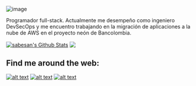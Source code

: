 ![image](https://user-images.githubusercontent.com/63010971/105785932-091c4b80-5f4a-11eb-9bd3-4a89165f9631.png)

Programador full-stack. Actualmente me desempeño como ingeniero DevSecOps y me encuentro trabajando en la migración de aplicaciones a la nube de AWS en el proyecto neón de Bancolombia. 

<a href="https://github.com/sebasvalencia726">
<img align="center" alt="sabesan's Github Stats" src="https://github-readme-stats.codestackr.vercel.app/api?username=sebasvalencia726&show_icons=true&hide_border=true&count_private=true&include_all_commits=true&theme=radical" /></a>

<a href="https://github.com/sebasvalencia726">
  <img align="center" src="https://github-readme-stats.anuraghazra1.vercel.app/api/top-langs/?username=sebasvalencia726&layout=compact&theme=radical" />
</a>

<!-- Please don't remove this: Grab your social icons from https://github.com/carlsednaoui/gitsocial -->

<!-- display the social media buttons in your README -->

## Find me around the web:


[![alt text][1.1]][1]
[![alt text][2.1]][2]
[![alt text][3.1]][3]


<!-- links to social media icons -->
<!-- no need to change these -->

<!-- icons with padding -->

[1.1]: https://user-images.githubusercontent.com/63010971/109231402-87138280-7794-11eb-9fa5-dcc69e5b9624.png (linkedin)
[2.1]: https://user-images.githubusercontent.com/63010971/109231440-9d214300-7794-11eb-99d9-f3579f59a758.png (twitter)
[3.1]: https://user-images.githubusercontent.com/63010971/109231470-aad6c880-7794-11eb-9bf0-5ce79dd6cd1b.png (medium)

<!-- links to your social media accounts -->
<!-- update these accordingly -->

[1]: https://www.linkedin.com/in/sebastianvalenciasierra/
[2]: https://twitter.com/ajinomano
[3]: https://sebasvalencia726.medium.com/




<!-- Please don't remove this: Grab your social icons from https://github.com/carlsednaoui/gitsocial -->
